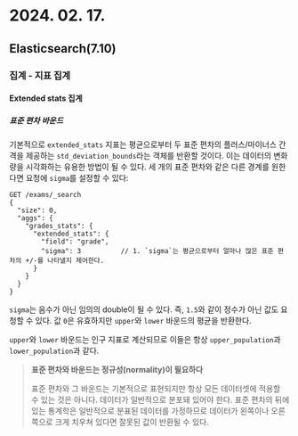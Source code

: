 # 2024. 02. 17.

## Elasticsearch(7.10)

### 집계 - 지표 집계

#### Extended stats 집계

##### 표준 편차 바운드

기본적으로 `extended_stats` 지표는 평균으로부터 두 표준 편차의 플러스/마이너스 간격을 제공하는 `std_deviation_bounds`라는 객체를 반환할 것이다. 이는 데이터의 변화량을 시각화하는 유용한 방법이 될 수 있다. 세 개의 표준 편차와 같은 다른 경계를 원한다면 요청에 `sigma`를 설정할 수 있다:

```http
GET /exams/_search
{
  "size": 0,
  "aggs": {
    "grades_stats": {
      "extended_stats": {
        "field": "grade",
        "sigma": 3          // 1. `sigma`는 평균으로부터 얼마나 많은 표준 편차의 +/-를 나타낼지 제어한다.
      }
    }
  }
}
```

`sigma`는 음수가 아닌 임의의 double이 될 수 있다. 즉, `1.5`와 같이 정수가 아닌 값도 요청할 수 있다. 값 `0`은 유효하지만 `upper`와 `lower` 바운드의 평균을 반환한다.

`upper`와 `lower` 바운드는 인구 지표로 계산되므로 이들은 항상 `upper_population`과 `lower_population`과 같다.

> **표준 편차와 바운드는 정규성(normality)이 필요하다**
>
> 표준 편차와 그 바운드는 기본적으로 표현되지만 항상 모든 데이터셋에 적용할 수 있는 것은 아니다. 데이터가 일반적으로 분포돼 있어야 한다. 표준 편차의 뒤에 있는 통계학은 일반적으로 분표된 데이터를 가정하므로 데이터가 왼쪽이나 오른쪽으로 크게 치우쳐 있다면 잘못된 값이 반환될 수 있다.